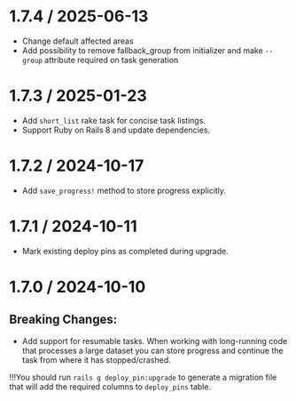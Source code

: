 # 1.7.4 / 2025-06-13
* Change default affected areas
* Add possibility to remove fallback_group from initializer and make `--group` attribute required on task generation

# 1.7.3 / 2025-01-23
* Add `short_list` rake task for concise task listings.
* Support Ruby on Rails 8 and update dependencies.

# 1.7.2 / 2024-10-17
* Add `save_progress!` method to store progress explicitly.

# 1.7.1 / 2024-10-11
* Mark existing deploy pins as completed during upgrade.

# 1.7.0 / 2024-10-10

## Breaking Changes:

* Add support for resumable tasks. When working with long-running code that processes a large dataset
you can store progress and continue the task from where it has stopped/crashed.

!!!You should run `rails g deploy_pin:upgrade` to generate a migration file that will add the required columns to `deploy_pins` table.
